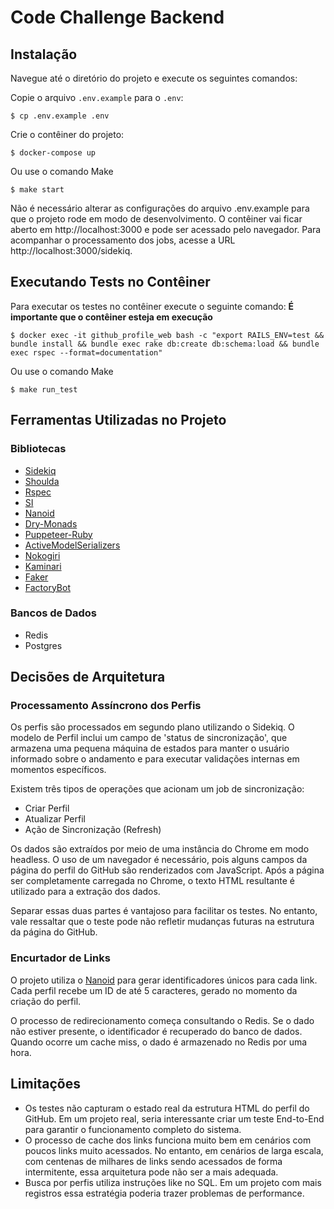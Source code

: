   # Code Challenge Backend

  ## Instalação

  Navegue até o diretório do projeto e execute os seguintes comandos:

  Copie o arquivo `.env.example` para o `.env`:
  ```
  $ cp .env.example .env
  ```

  Crie o contêiner do projeto:

  ```
  $ docker-compose up
  ```

  Ou use o comando Make


  ```
  $ make start
  ```

  Não é necessário alterar as configurações do arquivo .env.example para que o projeto rode em modo de desenvolvimento. O contêiner vai ficar aberto em http://localhost:3000 e pode ser acessado pelo navegador. Para acompanhar o processamento dos jobs, acesse a URL http://localhost:3000/sidekiq.

  ## Executando Tests no Contêiner

  Para executar os testes no contêiner execute o seguinte comando: **É importante que o contêiner esteja em execução**

  ```
  $ docker exec -it github_profile_web bash -c "export RAILS_ENV=test && bundle install && bundle exec rake db:create db:schema:load && bundle exec rspec --format=documentation"
  ```

  Ou use o comando Make

  ```
  $ make run_test
  ```

  ## Ferramentas Utilizadas no Projeto

  ### Bibliotecas

  - [Sidekiq](https://github.com/mperham/sidekiq)
  - [Shoulda](https://github.com/thoughtbot/shoulda)
  - [Rspec](https://github.com/rspec/rspec)
  - [SI](https://github.com/junegunn/si)
  - [Nanoid](https://github.com/radeno/nanoid.rb)
  - [Dry-Monads](https://github.com/dry-rb/dry-monads)
  - [Puppeteer-Ruby](https://github.com/puppeteer-ruby/puppeteer-ruby)
  - [ActiveModelSerializers](https://github.com/rails-api/active_model_serializers)
  - [Nokogiri](https://github.com/sparklemotion/nokogiri)
  - [Kaminari](https://github.com/kaminari/kaminari)
  - [Faker](https://github.com/faker-ruby/faker)
  - [FactoryBot](https://github.com/thoughtbot/factory_bot)

  ### Bancos de Dados

  - Redis
  - Postgres

  ## Decisões de Arquitetura

  ### Processamento Assíncrono dos Perfis

  Os perfis são processados em segundo plano utilizando o Sidekiq. O modelo de Perfil inclui um campo de 'status de sincronização', que armazena uma pequena máquina de estados para manter o usuário informado sobre o andamento e para executar validações internas em momentos específicos.

  Existem três tipos de operações que acionam um job de sincronização:

  - Criar Perfil
  - Atualizar Perfil
  - Ação de Sincronização (Refresh)

  Os dados são extraídos por meio de uma instância do Chrome em modo headless. O uso de um navegador é necessário, pois alguns campos da página do perfil do GitHub são renderizados com JavaScript. Após a página ser completamente carregada no Chrome, o texto HTML resultante é utilizado para a extração dos dados.

  Separar essas duas partes é vantajoso para facilitar os testes. No entanto, vale ressaltar que o teste pode não refletir mudanças futuras na estrutura da página do GitHub.

  ### Encurtador de Links

  O projeto utiliza o [Nanoid](https://github.com/radeno/nanoid.rb)  para gerar identificadores únicos para cada link. Cada perfil recebe um ID de até 5 caracteres, gerado no momento da criação do perfil.

  O processo de redirecionamento começa consultando o Redis. Se o dado não estiver presente, o identificador é recuperado do banco de dados. Quando ocorre um cache miss, o dado é armazenado no Redis por uma hora.


  ## Limitações

  - Os testes não capturam o estado real da estrutura HTML do perfil do GitHub. Em um projeto real, seria interessante criar um teste End-to-End para garantir o funcionamento completo do sistema.
  - O processo de cache dos links funciona muito bem em cenários com poucos links muito acessados. No entanto, em cenários de larga escala, com centenas de milhares de links sendo acessados de forma intermitente, essa arquitetura pode não ser a mais adequada.
  - Busca por perfis utiliza instruções like no SQL. Em um projeto com mais registros essa estratégia poderia trazer problemas de performance.
